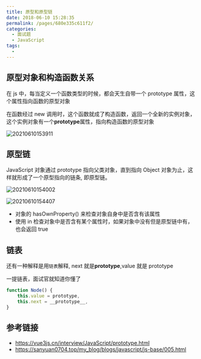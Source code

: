 ```yaml
---
title: 原型和原型链
date: 2018-06-10 15:28:35
permalink: /pages/680e335c611f2/
categories:
  - 面试题
  - JavaScript
tags:
  -
---
```


## 原型对象和构造函数关系

在 js 中，每当定义一个函数类型的时候，都会天生自带一个 prototype 属性，这个属性指向函数的原型对象

在函数经过 new 调用时，这个函数就成了构造函数，返回一个全新的实例对象，这个实例对象有一个**prototype**属性，指向构造函数的原型对象

![20210610153911](https://cdn.jsdelivr.net/gh/wu529778790/image/blog/20210610153911.png)

<!-- more -->

## 原型链

JavaScript 对象通过 prototype 指向父类对象，直到指向 Object 对象为止，这样就形成了一个原型指向的链条, 即原型链。

![20210610154002](https://cdn.jsdelivr.net/gh/wu529778790/image/blog/20210610154002.png)

![20210610154407](https://cdn.jsdelivr.net/gh/wu529778790/image/blog/20210610154407.png)

- 对象的 hasOwnProperty() 来检查对象自身中是否含有该属性
- 使用 in 检查对象中是否含有某个属性时，如果对象中没有但是原型链中有，也会返回 true

## 链表

还有一种解释是用`链表`解释, next 就是**prototype**,value 就是 prototype

一提链表，面试官就知道你懂了

```js
function Node() {
    this.value = prototype,
    this.next = __prototype__,
}
```

## 参考链接

- <https://vue3js.cn/interview/JavaScript/prototype.html>
- <https://sanyuan0704.top/my_blog/blogs/javascript/js-base/005.html>
